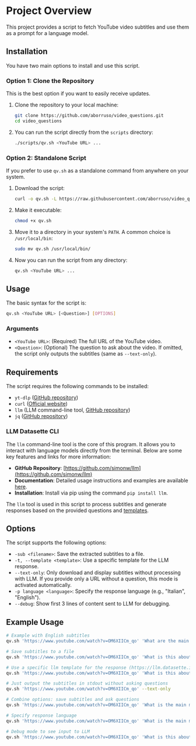 # Project Overview

This project provides a script to fetch YouTube video subtitles and use them as a prompt for a language model.

## Installation

You have two main options to install and use this script.

### Option 1: Clone the Repository

This is the best option if you want to easily receive updates.

1. Clone the repository to your local machine:

    ```bash
    git clone https://github.com/aborruso/video_questions.git
    cd video_questions
    ```

2. You can run the script directly from the `scripts` directory:
    ```bash
    ./scripts/qv.sh <YouTube URL> ...
    ```

### Option 2: Standalone Script

If you prefer to use `qv.sh` as a standalone command from anywhere on your system.

1. Download the script:

    ```bash
    curl -o qv.sh -L https://raw.githubusercontent.com/aborruso/video_questions/main/scripts/qv.sh
    ```

2. Make it executable:

    ```bash
    chmod +x qv.sh
    ```

3. Move it to a directory in your system's `PATH`. A common choice is `/usr/local/bin`:

    ```bash
    sudo mv qv.sh /usr/local/bin/
    ```

4. Now you can run the script from any directory:

    ```bash
    qv.sh <YouTube URL> ...
    ```

## Usage

The basic syntax for the script is:

```bash
qv.sh <YouTube URL> [<Question>] [OPTIONS]
```

### Arguments

- `<YouTube URL>`: (Required) The full URL of the YouTube video.
- `<Question>`: (Optional) The question to ask about the video. If omitted, the script only outputs the subtitles (same as `--text-only`).

## Requirements

The script requires the following commands to be installed:

- `yt-dlp` ([GitHub repository](https://github.com/yt-dlp/yt-dlp))
- `curl` ([Official website](https://curl.se/))
- `llm` (LLM command-line tool, [GitHub repository](https://llm.datasette.io/en/stable/))
- `jq` ([GitHub repository](https://github.com/stedolan/jq))

### LLM Datasette CLI

The `llm` command-line tool is the core of this program. It allows you to interact with language models directly from the terminal. Below are some key features and links for more information:

- **GitHub Repository**: [https://github.com/simonw/llm](https://github.com/simonw/llm)
- **Documentation**: Detailed usage instructions and examples are available [here](https://llm.datasette.io/en/stable/).
- **Installation**: Install via pip using the command `pip install llm`.

The `llm` tool is used in this script to process subtitles and generate responses based on the provided questions and [templates](https://llm.datasette.io/en/stable/templates.html).

## Options

The script supports the following options:

- `-sub <filename>`: Save the extracted subtitles to a file.
- `-t, --template <template>`: Use a specific template for the LLM response.
- `--text-only`: Only download and display subtitles without processing with LLM. If you provide only a URL without a question, this mode is activated automatically.
- `-p language <language>`: Specify the response language (e.g., "Italian", "English").
- `--debug`: Show first 3 lines of content sent to LLM for debugging.

## Example Usage

```bash
# Example with English subtitles
qv.sh 'https://www.youtube.com/watch?v=OM6XIICm_qo' 'What are the main topics covered in this video?'

# Save subtitles to a file
qv.sh 'https://www.youtube.com/watch?v=OM6XIICm_qo' 'What is this about?' -sub my_subtitles.txt

# Use a specific llm template for the response (https://llm.datasette.io/en/stable/templates.html)
qv.sh 'https://www.youtube.com/watch?v=OM6XIICm_qo' 'What is this about?' -t andy

# Just output the subtitles in stdout without asking questions
qv.sh 'https://www.youtube.com/watch?v=OM6XIICm_qo' --text-only

# Combine options: save subtitles and ask questions
qv.sh 'https://www.youtube.com/watch?v=OM6XIICm_qo' 'What is the main message?' -sub my_subtitles.txt

# Specify response language
qv.sh 'https://www.youtube.com/watch?v=OM6XIICm_qo' 'What is the main message?' -p language French

# Debug mode to see input to LLM
qv.sh 'https://www.youtube.com/watch?v=OM6XIICm_qo' 'What is this about?' --debug
```

